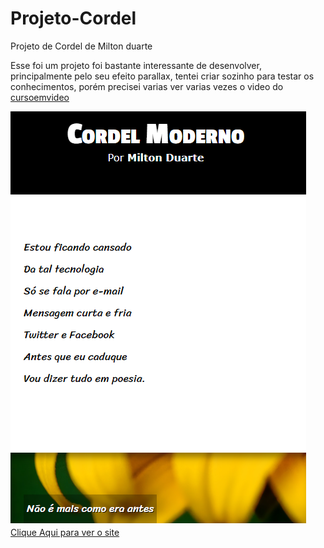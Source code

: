 # Projeto-Cordel
Projeto de Cordel de Milton duarte
<p> Esse foi um projeto foi bastante interessante de desenvolver, principalmente pelo seu efeito parallax, tentei criar sozinho para testar os conhecimentos, porém precisei varias ver varias vezes o video do <a href="https://www.cursoemvideo.com/" target="_blank" rel="external">cursoemvideo</a></p> 

<img src="https://github.com/GeffersonCosta/Projeto-Cordel/blob/main/imagens/foto1.png">
<a href="https://geffersoncosta.github.io/Projeto-Cordel/">Clique Aqui para ver o site</a>



